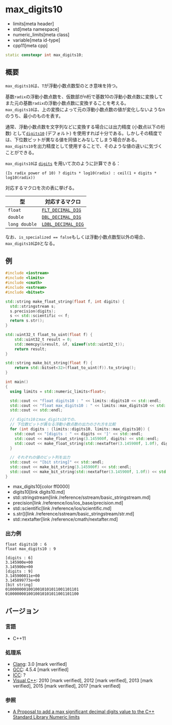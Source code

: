# max_digits10
* limits[meta header]
* std[meta namespace]
* numeric_limits[meta class]
* variable[meta id-type]
* cpp11[meta cpp]

```cpp
static constexpr int max_digits10;
```

## 概要
`max_digits10`は、`T`が浮動小数点数型のとき意味を持つ。  

基数`radix`の浮動小数点数を、仮数部がn桁で基数10の浮動小数点数に変換してまた元の基数`radix`の浮動小数点数に変換することを考える。  
`max_digits10`は、上の変換によって元の浮動小数点数の値が変化しないようなnのうち、最小のものを表す。

通常、浮動小数点数を文字列などに変換する場合には出力精度 (小数点以下の桁数) として[`digits10`](digits10.md) (デフォルト) を使用すれば十分である。しかしその精度では、下位数ビットが異なる値を同値とみなしてしまう場合がある。`max_digits10`を出力精度として使用することで、そのような値の違いに気づくことができる。

`max_digits10`は [`digits`](digits.md) を用いて次のように計算できる：  

  `(Is radix power of 10) ? digits * log10(radix) : ceil(1 + digits * log10(radix))`


対応するマクロを次の表に挙げる。

| 型            | 対応するマクロ |
|---------------|----------------|
| `float`       | [`FLT_DECIMAL_DIG`](/reference/cfloat/flt_decimal_dig.md)  |
| `double`      | [`DBL_DECIMAL_DIG`](/reference/cfloat/dbl_decimal_dig.md)  |
| `long double` | [`LDBL_DECIMAL_DIG`](/reference/cfloat/ldbl_decimal_dig.md) |

なお、`is_specialized == false`もしくは浮動小数点数型以外の場合、`max_digits10`は`0`となる。


## 例
```cpp example
#include <iostream>
#include <limits>
#include <cmath>
#include <sstream>
#include <bitset>

std::string make_float_string(float f, int digits) {
  std::stringstream s;
  s.precision(digits);
  s << std::scientific << f;
  return s.str();
}

std::uint32_t float_to_uint(float f) {
    std::uint32_t result = 0;
    std::memcpy(&result, &f, sizeof(std::uint32_t));
    return result;
}

std::string make_bit_string(float f) {
    return std::bitset<32>(float_to_uint(f)).to_string();
}

int main()
{
  using limits = std::numeric_limits<float>;

  std::cout << "float digits10 : " << limits::digits10 << std::endl;
  std::cout << "float max_digits10 : " << limits::max_digits10 << std::endl;
  std::cout << std::endl;

  // digits10とmax_digits10での、
  // 下位数ビットが異なる浮動小数点数の出力のされ方を比較
  for (int digits : {limits::digits10, limits::max_digits10}) {
    std::cout << "[digits : " << digits << ']' << std::endl;
    std::cout << make_float_string(3.145900f, digits) << std::endl;
    std::cout << make_float_string(std::nextafter(3.145900f, 1.0f), digits) << std::endl;
  }

  // それぞれの値のビット列を出力
  std::cout << "[bit string]" << std::endl;
  std::cout << make_bit_string(3.145900f) << std::endl;
  std::cout << make_bit_string(std::nextafter(3.145900f, 1.0f)) << std::endl;
}
```
* max_digits10[color ff0000]
* digits10[link digits10.md]
* std::stringstream[link /reference/sstream/basic_stringstream.md]
* precision[link /reference/ios/ios_base/precision.md]
* std::scientific[link /reference/ios/scientific.md]
* s.str()[link /reference/sstream/basic_stringstream/str.md]
* std::nextafter[link /reference/cmath/nextafter.md]

### 出力例
```
float digits10 : 6
float max_digits10 : 9

[digits : 6]
3.145900e+00
3.145900e+00
[digits : 9]
3.145900011e+00
3.145899773e+00
[bit string]
01000000010010010101011001101101
01000000010010010101011001101100
```

## バージョン
### 言語
- C++11

### 処理系
- [Clang](/implementation.md#clang): 3.0 [mark verified]
- [GCC](/implementation.md#gcc): 4.5.4 [mark verified]
- [ICC](/implementation.md#icc): ?
- [Visual C++](/implementation.md#visual_cpp): 2010 [mark verified], 2012 [mark verified], 2013 [mark verified], 2015 [mark verified], 2017 [mark verified]

### 参照
* [A Proposal to add a max significant decimal digits value to the C++ Standard Library Numeric limits](http://www.open-std.org/jtc1/sc22/wg21/docs/papers/2005/n1822.pdf)



